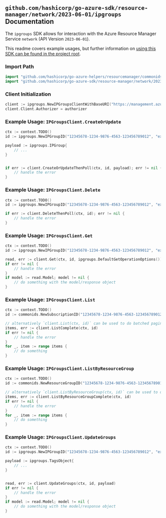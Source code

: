 
## `github.com/hashicorp/go-azure-sdk/resource-manager/network/2023-06-01/ipgroups` Documentation

The `ipgroups` SDK allows for interaction with the Azure Resource Manager Service `network` (API Version `2023-06-01`).

This readme covers example usages, but further information on [using this SDK can be found in the project root](https://github.com/hashicorp/go-azure-sdk/tree/main/docs).

### Import Path

```go
import "github.com/hashicorp/go-azure-helpers/resourcemanager/commonids"
import "github.com/hashicorp/go-azure-sdk/resource-manager/network/2023-06-01/ipgroups"
```


### Client Initialization

```go
client := ipgroups.NewIPGroupsClientWithBaseURI("https://management.azure.com")
client.Client.Authorizer = authorizer
```


### Example Usage: `IPGroupsClient.CreateOrUpdate`

```go
ctx := context.TODO()
id := ipgroups.NewIPGroupID("12345678-1234-9876-4563-123456789012", "example-resource-group", "ipGroupValue")

payload := ipgroups.IPGroup{
	// ...
}


if err := client.CreateOrUpdateThenPoll(ctx, id, payload); err != nil {
	// handle the error
}
```


### Example Usage: `IPGroupsClient.Delete`

```go
ctx := context.TODO()
id := ipgroups.NewIPGroupID("12345678-1234-9876-4563-123456789012", "example-resource-group", "ipGroupValue")

if err := client.DeleteThenPoll(ctx, id); err != nil {
	// handle the error
}
```


### Example Usage: `IPGroupsClient.Get`

```go
ctx := context.TODO()
id := ipgroups.NewIPGroupID("12345678-1234-9876-4563-123456789012", "example-resource-group", "ipGroupValue")

read, err := client.Get(ctx, id, ipgroups.DefaultGetOperationOptions())
if err != nil {
	// handle the error
}
if model := read.Model; model != nil {
	// do something with the model/response object
}
```


### Example Usage: `IPGroupsClient.List`

```go
ctx := context.TODO()
id := commonids.NewSubscriptionID("12345678-1234-9876-4563-123456789012")

// alternatively `client.List(ctx, id)` can be used to do batched pagination
items, err := client.ListComplete(ctx, id)
if err != nil {
	// handle the error
}
for _, item := range items {
	// do something
}
```


### Example Usage: `IPGroupsClient.ListByResourceGroup`

```go
ctx := context.TODO()
id := commonids.NewResourceGroupID("12345678-1234-9876-4563-123456789012", "example-resource-group")

// alternatively `client.ListByResourceGroup(ctx, id)` can be used to do batched pagination
items, err := client.ListByResourceGroupComplete(ctx, id)
if err != nil {
	// handle the error
}
for _, item := range items {
	// do something
}
```


### Example Usage: `IPGroupsClient.UpdateGroups`

```go
ctx := context.TODO()
id := ipgroups.NewIPGroupID("12345678-1234-9876-4563-123456789012", "example-resource-group", "ipGroupValue")

payload := ipgroups.TagsObject{
	// ...
}


read, err := client.UpdateGroups(ctx, id, payload)
if err != nil {
	// handle the error
}
if model := read.Model; model != nil {
	// do something with the model/response object
}
```
